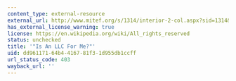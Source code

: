 ```yaml
---
content_type: external-resource
external_url: http://www.mitef.org/s/1314/interior-2-col.aspx?sid=1314&gid=5&pgid=5795
has_external_license_warning: true
license: https://en.wikipedia.org/wiki/All_rights_reserved
status: unchecked
title: '"Is An LLC For Me?"'
uid: dd961171-64b4-4167-81f3-1d955db1ccff
url_status_code: 403
wayback_url: ''
---
```

